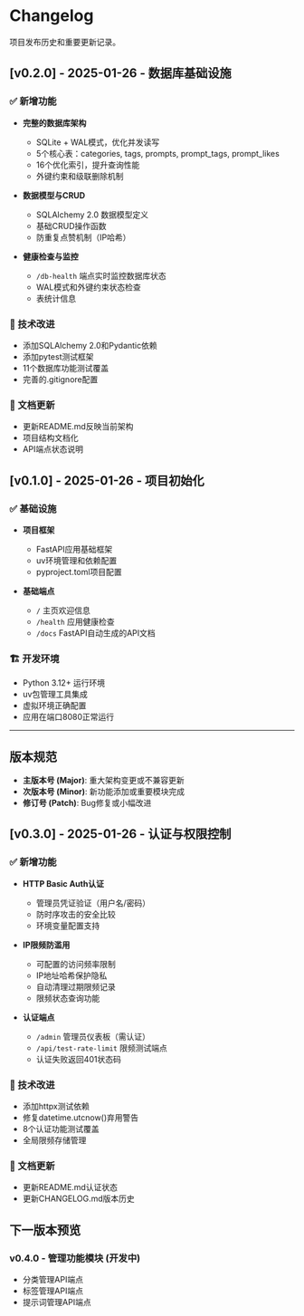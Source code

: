 # Changelog

项目发布历史和重要更新记录。

## [v0.2.0] - 2025-01-26 - 数据库基础设施

### ✅ 新增功能
- **完整的数据库架构**
  - SQLite + WAL模式，优化并发读写
  - 5个核心表：categories, tags, prompts, prompt_tags, prompt_likes
  - 16个优化索引，提升查询性能
  - 外键约束和级联删除机制

- **数据模型与CRUD**
  - SQLAlchemy 2.0 数据模型定义
  - 基础CRUD操作函数
  - 防重复点赞机制（IP哈希）

- **健康检查与监控**
  - `/db-health` 端点实时监控数据库状态
  - WAL模式和外键约束状态检查
  - 表统计信息

### 🔧 技术改进
- 添加SQLAlchemy 2.0和Pydantic依赖
- 添加pytest测试框架
- 11个数据库功能测试覆盖
- 完善的.gitignore配置

### 📝 文档更新
- 更新README.md反映当前架构
- 项目结构文档化
- API端点状态说明

## [v0.1.0] - 2025-01-26 - 项目初始化

### ✅ 基础设施
- **项目框架**
  - FastAPI应用基础框架
  - uv环境管理和依赖配置
  - pyproject.toml项目配置

- **基础端点**
  - `/` 主页欢迎信息
  - `/health` 应用健康检查
  - `/docs` FastAPI自动生成的API文档

### 🏗️ 开发环境
- Python 3.12+ 运行环境
- uv包管理工具集成
- 虚拟环境正确配置
- 应用在端口8080正常运行

---

## 版本规范

- **主版本号 (Major)**: 重大架构变更或不兼容更新
- **次版本号 (Minor)**: 新功能添加或重要模块完成
- **修订号 (Patch)**: Bug修复或小幅改进

## [v0.3.0] - 2025-01-26 - 认证与权限控制

### ✅ 新增功能
- **HTTP Basic Auth认证**
  - 管理员凭证验证（用户名/密码）
  - 防时序攻击的安全比较
  - 环境变量配置支持

- **IP限频防滥用**
  - 可配置的访问频率限制
  - IP地址哈希保护隐私
  - 自动清理过期限频记录
  - 限频状态查询功能

- **认证端点**
  - `/admin` 管理员仪表板（需认证）
  - `/api/test-rate-limit` 限频测试端点
  - 认证失败返回401状态码

### 🔧 技术改进
- 添加httpx测试依赖
- 修复datetime.utcnow()弃用警告
- 8个认证功能测试覆盖
- 全局限频存储管理

### 📝 文档更新
- 更新README.md认证状态
- 更新CHANGELOG.md版本历史

## 下一版本预览

### v0.4.0 - 管理功能模块 (开发中)
- 分类管理API端点
- 标签管理API端点
- 提示词管理API端点 